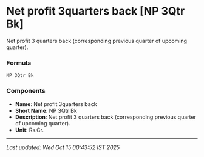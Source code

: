# Net profit 3quarters back [NP 3Qtr Bk]
Net profit 3 quarters back (corresponding previous quarter of upcoming quarter).

### Formula
```text
NP 3Qtr Bk
```


### Components
- **Name**: Net profit 3quarters back
- **Short Name**: NP 3Qtr Bk
- **Description**: Net profit 3 quarters back (corresponding previous quarter of upcoming quarter).
- **Unit**: Rs.Cr.

---
*Last updated: Wed Oct 15 00:43:52 IST 2025*
